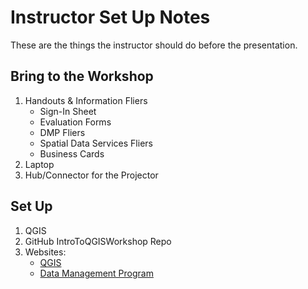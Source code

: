 # Instructor Set Up Notes
These are the things the instructor should do before the presentation.

## Bring to the Workshop

1.  Handouts & Information Fliers
    *  Sign-In Sheet
    *  Evaluation Forms
    *  DMP Fliers
    *  Spatial Data Services Fliers
    *  Business Cards
1.  Laptop
1.  Hub/Connector for the Projector

## Set Up
1.  QGIS
1.  GitHub IntroToQGISWorkshop Repo
1.  Websites:
    * [QGIS](http://qgis.org/ )
    * [Data Management Program](https://www.library.ucdavis.edu/service/data-management/)
